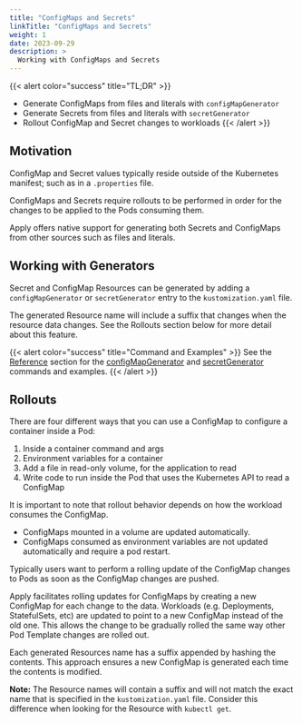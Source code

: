 ```yaml
---
title: "ConfigMaps and Secrets"
linkTitle: "ConfigMaps and Secrets"
weight: 1
date: 2023-09-29
description: >
  Working with ConfigMaps and Secrets
---
```


{{< alert color="success" title="TL;DR" >}}
- Generate ConfigMaps from files and literals with `configMapGenerator`
- Generate Secrets from files and literals with `secretGenerator`
- Rollout ConfigMap and Secret changes to workloads
{{< /alert >}}

## Motivation
ConfigMap and Secret values typically reside outside of the Kubernetes manifest; such as in a `.properties` file.

ConfigMaps and Secrets require rollouts to be performed in order for the changes to be applied to the Pods consuming them.

Apply offers native support for generating both Secrets and ConfigMaps from other sources such as files and literals.

## Working with Generators
Secret and ConfigMap Resources can be generated by adding a `configMapGenerator` or `secretGenerator` entry to the `kustomization.yaml` file.

The generated Resource name will include a suffix that changes when the resource data changes. See the Rollouts section below for more detail about this feature.

{{< alert color="success" title="Command and Examples" >}}
See the [Reference](/docs/reference/) section for the [configMapGenerator](/docs/reference/api/kustomization-file/configmapgenerator/) and [secretGenerator](/docs/reference/api/kustomization-file/secretgenerator/) commands and examples.
{{< /alert >}}


## Rollouts
There are four different ways that you can use a ConfigMap to configure a container inside a Pod:

1. Inside a container command and args
2. Environment variables for a container
3. Add a file in read-only volume, for the application to read
4. Write code to run inside the Pod that uses the Kubernetes API to read a ConfigMap

It is important to note that rollout behavior depends on how the workload consumes the ConfigMap.
- ConfigMaps mounted in a volume are updated automatically.
- ConfigMaps consumed as environment variables are not updated automatically and require a pod restart.

Typically users want to perform a rolling update of the ConfigMap changes to Pods as soon as the ConfigMap changes are pushed.

Apply facilitates rolling updates for ConfigMaps by creating a new ConfigMap for each change to the data. Workloads (e.g. Deployments, StatefulSets, etc) are updated to point to a new ConfigMap instead of the old one. This allows the change to be gradually rolled the same way other Pod Template changes are rolled out.

Each generated Resources name has a suffix appended by hashing the contents. This approach ensures a new ConfigMap is generated each time the contents is modified.

**Note:** The Resource names will contain a suffix and will not match the exact name that is specified in the `kustomization.yaml` file. Consider this difference when looking for the Resource with `kubectl get`.
